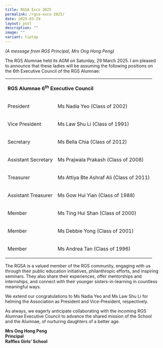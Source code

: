 ```yaml
---
title: RGSA Exco 2025
permalink: /rgsa-exco-2025/
date: 2025-03-29
layout: post
description: ""
image: ""
variant: tiptap
---
```

<p><em>(A message from RGS Principal, Mrs Ong Hong Peng)</em>
</p>
<p>The RGS Alumnae held its AGM on Saturday, 29 March 2025. I am pleased
to announce that these ladies will be assuming the following positions
on the 6th Executive Council of the RGS Alumnae:</p>
<table style="minWidth: 50px">
<colgroup>
<col>
<col>
</colgroup>
<tbody>
<tr>
<td rowspan="1" colspan="2">
<p><strong>RGS Alumnae 6<sup>th</sup> Executive Council</strong>
</p>
</td>
</tr>
<tr>
<td rowspan="1" colspan="1">
<p>President</p>
</td>
<td rowspan="1" colspan="1">
<p>Ms Nadia Yeo (Class of 2002)</p>
</td>
</tr>
<tr>
<td rowspan="1" colspan="1">
<p>Vice President</p>
</td>
<td rowspan="1" colspan="1">
<p>Ms Law Shu Li (Class of 1991)</p>
</td>
</tr>
<tr>
<td rowspan="1" colspan="1">
<p>Secretary</p>
</td>
<td rowspan="1" colspan="1">
<p>Ms Bella Chia (Class of 2012)</p>
</td>
</tr>
<tr>
<td rowspan="1" colspan="1">
<p>Assistant Secretary</p>
</td>
<td rowspan="1" colspan="1">
<p>Ms Prajwala Prakash (Class of 2008)</p>
</td>
</tr>
<tr>
<td rowspan="1" colspan="1">
<p>Treasurer</p>
</td>
<td rowspan="1" colspan="1">
<p>Ms Attiya Bte Ashraf Ali (Class of 2011)</p>
</td>
</tr>
<tr>
<td rowspan="1" colspan="1">
<p>Assistant Treasurer</p>
</td>
<td rowspan="1" colspan="1">
<p>Ms Gow Hui Yian (Class of 1988)</p>
</td>
</tr>
<tr>
<td rowspan="1" colspan="1">
<p>Member</p>
</td>
<td rowspan="1" colspan="1">
<p>Ms Ting Hui Shan (Class of 2000)</p>
</td>
</tr>
<tr>
<td rowspan="1" colspan="1">
<p>Member</p>
</td>
<td rowspan="1" colspan="1">
<p>Ms Debbie Yong (Class of 2001)</p>
</td>
</tr>
<tr>
<td rowspan="1" colspan="1">
<p>Member</p>
</td>
<td rowspan="1" colspan="1">
<p>Ms Andrea Tan (Class of 1996)</p>
</td>
</tr>
</tbody>
</table>
<p>The RGSA is a valued member of the RGS community, engaging with us through
their public education initiatives, philanthropic efforts, and inspiring
seminars. They also share their experiences, offer mentorships and internships,
and connect with their younger sisters-in-learning in countless meaningful
ways.</p>
<p>We extend our congratulations to Ms Nadia Yeo and Ms Law Shu Li for helming
the Association as President and Vice-President, respectively.</p>
<p>As always, we eagerly anticipate collaborating with the incoming RGS Alumnae
Executive Council to advance the shared mission of the School and the Alumnae,
of nurturing daughters of a better age.</p>
<p><strong>Mrs Ong Hong Peng</strong>
<br><strong>Principal</strong>
<br><strong>Raffles Girls’ School</strong>
</p>